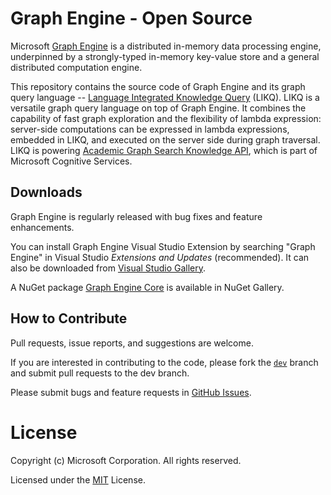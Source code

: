 # Graph Engine - Open Source

Microsoft [Graph Engine](http://www.graphengine.io/) is a distributed
in-memory data processing engine, underpinned by a strongly-typed
in-memory key-value store and a general distributed computation
engine.

This repository contains the source code of Graph Engine and its graph
query language -- <a
href="https://www.graphengine.io/video/likq.video.html"
target="_blank">Language Integrated Knowledge Query</a> (LIKQ).  LIKQ
is a versatile graph query language on top of Graph Engine. It
combines the capability of fast graph exploration and the flexibility
of lambda expression: server-side computations can be expressed in
lambda expressions, embedded in LIKQ, and executed on the server side
during graph traversal.  LIKQ is powering [Academic Graph Search
Knowledge
API](https://www.microsoft.com/cognitive-services/en-us/Academic-Knowledge-API/documentation/GraphSearchMethod),
which is part of Microsoft Cognitive Services.

## Downloads

Graph Engine is regularly released with bug fixes and feature enhancements.

You can install Graph Engine Visual Studio Extension by searching
"Graph Engine" in Visual Studio _Extensions and Updates_
(recommended). It can also be downloaded from <a
href="https://visualstudiogallery.msdn.microsoft.com/12835dd2-2d0e-4b8e-9e7e-9f505bb909b8" target="_blank">Visual
Studio Gallery</a>.

A NuGet package <a
href="https://www.nuget.org/packages/GraphEngine.Core/"
target="_blank">Graph Engine Core</a> is available in NuGet Gallery.

## How to Contribute

Pull requests, issue reports, and suggestions are welcome.

If you are interested in contributing to the code, please fork the
[`dev`](https://github.com/microsoft/GraphEngine/tree/dev) branch and submit
pull requests to the dev branch.

Please submit bugs and feature requests in [GitHub Issues](https://github.com/Microsoft/GraphEngine/issues).

# License

Copyright (c) Microsoft Corporation. All rights reserved.

Licensed under the [MIT](LICENSE.md) License.